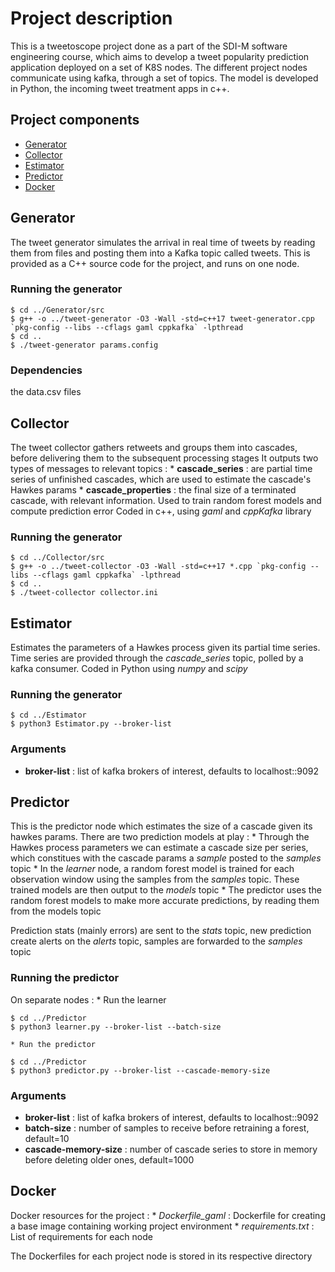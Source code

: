# Project description
This is a tweetoscope project done as a part of the SDI-M software engineering course, which aims to develop a tweet popularity prediction application deployed on a set of K8S nodes. 
The different project nodes communicate using kafka, through a set of topics. 
The model is developed in Python, the incoming tweet treatment apps in c++. 

## Project components
* [Generator](#Generator)
* [Collector](#Collector)
* [Estimator](#Estimator)
* [Predictor](#Predictor)
* [Docker](#Docker)

## Generator
The tweet generator simulates the arrival in real time of tweets by reading them from files and posting them into a Kafka topic called tweets.
This is provided as a C++ source code for the project, and runs on one node.
### Running the generator
```
$ cd ../Generator/src
$ g++ -o ../tweet-generator -O3 -Wall -std=c++17 tweet-generator.cpp `pkg-config --libs --cflags gaml cppkafka` -lpthread
$ cd .. 
$ ./tweet-generator params.config
```
### Dependencies
the data.csv files

## Collector
The tweet collector gathers retweets and groups them into cascades, before delivering them to the subsequent processing stages
It outputs two types of messages to relevant topics : 
    * **cascade_series** : are partial time series of unfinished cascades, which are used to estimate the cascade's Hawkes params
    * **cascade_properties** : the final size of a terminated cascade, with relevant information. Used to train random forest models and compute prediction error
Coded in c++, using _gaml_ and _cppKafka_ library
### Running the generator
```
$ cd ../Collector/src
$ g++ -o ../tweet-collector -O3 -Wall -std=c++17 *.cpp `pkg-config --libs --cflags gaml cppkafka` -lpthread
$ cd .. 
$ ./tweet-collector collector.ini
```

## Estimator
Estimates the parameters of a Hawkes process given its partial time series. 
Time series are provided through the *cascade_series* topic, polled by a kafka consumer. 
Coded in Python using _numpy_ and _scipy_ 
### Running the generator
```
$ cd ../Estimator
$ python3 Estimator.py --broker-list 
```
### Arguments 
* **broker-list** : list of kafka brokers of interest, defaults to localhost::9092 

## Predictor
This is the predictor node which estimates the size of a cascade given its hawkes params. 
There are two prediction models at play :
    * Through the Hawkes process parameters we can estimate a cascade size per series, which constitues with the cascade params a _sample_ posted to the *samples* topic 
    * In the _learner_ node, a random forest model is trained for each observation window using the samples from the _samples_ topic. These trained models are then output to the *models* topic
    * The predictor uses the random forest models to make more accurate predictions, by reading them from the models topic 

Prediction stats (mainly errors) are sent to the _stats_ topic, new prediction create alerts on the _alerts_ topic, samples are forwarded to the _samples_ topic
### Running the predictor 
On separate nodes : 
    * Run the learner
```
$ cd ../Predictor
$ python3 learner.py --broker-list --batch-size
```
    * Run the predictor
```
$ cd ../Predictor
$ python3 predictor.py --broker-list --cascade-memory-size 
```
### Arguments 
* **broker-list** : list of kafka brokers of interest, defaults to localhost::9092 
* **batch-size** : number of samples to receive before retraining a forest, default=10
* **cascade-memory-size** : number of cascade series to store in memory before deleting older ones, default=1000

## Docker
Docker resources for the project :
    * *Dockerfile_gaml* : Dockerfile for creating a base image containing working project environment
    * *requirements.txt* : List of requirements for each node

The Dockerfiles for each project node is stored in its respective directory